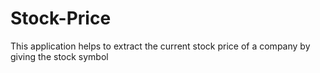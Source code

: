 # Stock-Price
This application helps to extract the current stock price of a company by giving the stock symbol
